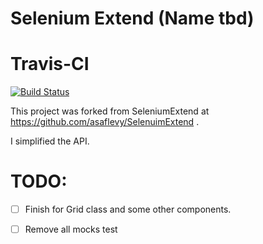 # Selenium Extend (Name tbd)

# Travis-CI
[![Build Status](https://travis-ci.org/JacquesBonet/SeleniumExtend.png?branch=master)](https://travis-ci.org/JacquesBonet/SeleniumExtend)


This project was forked from SeleniumExtend at https://github.com/asaflevy/SelenuimExtend .

I simplified the API.

# TODO:
- [ ] Finish for Grid class and some other components.
- [ ] Remove all mocks test





